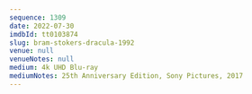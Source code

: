 ```yaml
---
sequence: 1309
date: 2022-07-30
imdbId: tt0103874
slug: bram-stokers-dracula-1992
venue: null
venueNotes: null
medium: 4k UHD Blu-ray
mediumNotes: 25th Anniversary Edition, Sony Pictures, 2017
---
```

